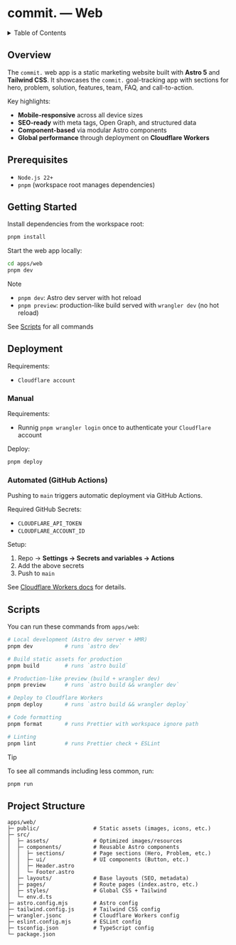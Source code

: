 # commit. — Web

<details>
  <summary>Table of Contents</summary>
  <ol>
    <li><a href="#overview">Overview</a></li>
    <li><a href="#prerequisites">Prerequisites</a></li>
    <li><a href="#getting-started">Getting started</a></li>
    <li><a href="#deployment">Deployment</a></li>
    <li><a href="#scripts">Scripts</a></li>
    <li><a href="#project-structure">Project structure</a></li>
  </ol>
</details>

## Overview

The `commit.` web app is a static marketing website built with **Astro 5** and **Tailwind CSS**.
It showcases the `commit.` goal-tracking app with sections for hero, problem, solution, features, team, FAQ, and call-to-action.

Key highlights:

- **Mobile-responsive** across all device sizes
- **SEO-ready** with meta tags, Open Graph, and structured data
- **Component-based** via modular Astro components
- **Global performance** through deployment on **Cloudflare Workers**

## Prerequisites

- `Node.js 22+`
- `pnpm` (workspace root manages dependencies)

## Getting Started

Install dependencies from the workspace root:

```sh
pnpm install
```

Start the web app locally:

```sh
cd apps/web
pnpm dev
```

> [!NOTE]
>
> - `pnpm dev`: Astro dev server with hot reload
> - `pnpm preview`: production-like build served with `wrangler dev` (no hot reload)
>
> See [Scripts](#scripts) for all commands

## Deployment

Requirements:

- `Cloudflare account`

### Manual

Requirements:

- Runnig `pnpm wrangler login` once to authenticate your `Cloudflare` account

Deploy:

```sh
pnpm deploy
```

### Automated (GitHub Actions)

Pushing to `main` triggers automatic deployment via GitHub Actions.

Required GitHub Secrets:

- `CLOUDFLARE_API_TOKEN`
- `CLOUDFLARE_ACCOUNT_ID`

Setup:

1. Repo → **Settings → Secrets and variables → Actions**
2. Add the above secrets
3. Push to `main`

See [Cloudflare Workers docs](https://developers.cloudflare.com/workers/ci-cd/external-cicd/github-actions/) for details.

## Scripts

You can run these commands from `apps/web`:

```sh
# Local development (Astro dev server + HMR)
pnpm dev          # runs `astro dev`

# Build static assets for production
pnpm build        # runs `astro build`

# Production-like preview (build + wrangler dev)
pnpm preview      # runs `astro build && wrangler dev`

# Deploy to Cloudflare Workers
pnpm deploy       # runs `astro build && wrangler deploy`

# Code formatting
pnpm format       # runs Prettier with workspace ignore path

# Linting
pnpm lint         # runs Prettier check + ESLint
```

> [!TIP]
> To see all commands including less common, run:
>
> ```sh
> pnpm run
> ```

## Project Structure

```
apps/web/
├─ public/                 # Static assets (images, icons, etc.)
├─ src/
│  ├─ assets/              # Optimized images/resources
│  ├─ components/          # Reusable Astro components
│  │  ├─ sections/         # Page sections (Hero, Problem, etc.)
│  │  ├─ ui/               # UI components (Button, etc.)
│  │  ├─ Header.astro
│  │  └─ Footer.astro
│  ├─ layouts/             # Base layouts (SEO, metadata)
│  ├─ pages/               # Route pages (index.astro, etc.)
│  ├─ styles/              # Global CSS + Tailwind
│  └─ env.d.ts
├─ astro.config.mjs        # Astro config
├─ tailwind.config.js      # Tailwind CSS config
├─ wrangler.jsonc          # Cloudflare Workers config
├─ eslint.config.mjs       # ESLint config
├─ tsconfig.json           # TypeScript config
└─ package.json
```
